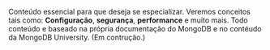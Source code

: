 Conteúdo essencial para que deseja se especializar.
Veremos conceitos tais como: **Configuração**, **segurança**, **performance** e muito mais.
Todo conteúdo e baseado na própria documentação do MongoDB e no contéudo da MongoDB University. (Em contrução.)


